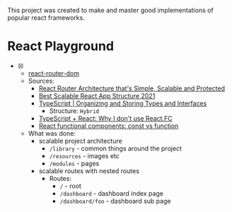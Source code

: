 This project was created to make and master good implementations of popular react frameworks.

# React Playground
 - [X] - [react-router-dom](https://www.npmjs.com/package/react-router-dom)
    - Sources:
      - [React Router Architecture that's Simple, Scalable and Protected](https://www.ryanjyost.com/react-routing)
      - [Best Scalable React App Structure 2021](https://codewithghazi.com/best-scalable-react-app-structure-2021/)
      - [TypeScript | Organizing and Storing Types and Interfaces](https://www.becomebetterprogrammer.com/typescript-organizing-and-storing-types-and-interfaces/)
        - Structure: `Hybrid`
      - [TypeScript + React: Why I don't use React.FC](https://fettblog.eu/typescript-react-why-i-dont-use-react-fc/)
      - [React functional components: const vs function](https://dev.to/ugglr/react-functional-components-const-vs-function-2kj9)
    - What was done:
      - scalable project architecture
        - `/library` - common things around the project
        - `/resources` - images etc
        - `/modules` - pages
      - scalable routes with nested routes
        - Routes: 
          - `/` - root
          - `/dashboard` - dashboard index page
          - `/dashboard/foo` - dashboard sub page